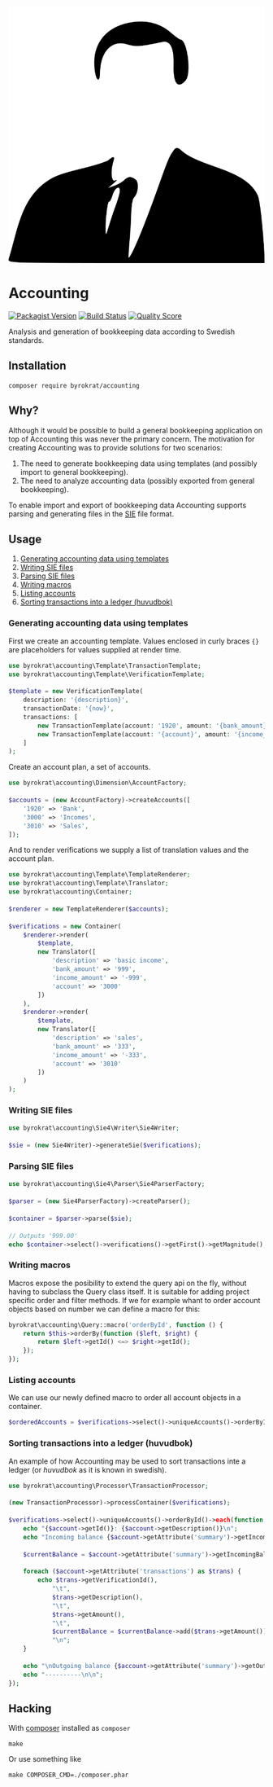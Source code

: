 ![byrokrat](res/logo.svg)

# Accounting

[![Packagist Version](https://img.shields.io/packagist/v/byrokrat/accounting.svg?style=flat-square)](https://packagist.org/packages/byrokrat/accounting)
[![Build Status](https://img.shields.io/travis/byrokrat/accounting/master.svg?style=flat-square)](https://travis-ci.com/github/byrokrat/accounting)
[![Quality Score](https://img.shields.io/scrutinizer/g/byrokrat/accounting.svg?style=flat-square)](https://scrutinizer-ci.com/g/byrokrat/accounting)

Analysis and generation of bookkeeping data according to Swedish standards.

## Installation

```shell
composer require byrokrat/accounting
```

## Why?

Although it would be possible to build a general bookkeeping application on top
of Accounting this was never the primary concern. The motivation for creating
Accounting was to provide solutions for two scenarios:

1. The need to generate bookkeeping data using templates (and possibly import to
   general bookkeeping).
1. The need to analyze accounting data (possibly exported from general
   bookkeeping).

To enable import and export of bookkeeping data Accounting supports parsing
and generating files in the [SIE](http://www.sie.se/) file format.

## Usage

1. [Generating accounting data using templates](#generating-accounting-data-using-templates)
1. [Writing SIE files](#writing-sie-files)
1. [Parsing SIE files](#parsing-sie-files)
1. [Writing macros](#writing-macros)
1. [Listing accounts](#listing-accounts)
1. [Sorting transactions into a ledger (huvudbok)](#sorting-transactions-into-a-ledger-huvudbok)

### Generating accounting data using templates

First we create an accounting template. Values enclosed in curly braces `{}`
are placeholders for values supplied at render time.

<!-- @example template -->
```php
use byrokrat\accounting\Template\TransactionTemplate;
use byrokrat\accounting\Template\VerificationTemplate;

$template = new VerificationTemplate(
    description: '{description}',
    transactionDate: '{now}',
    transactions: [
        new TransactionTemplate(account: '1920', amount: '{bank_amount}'),
        new TransactionTemplate(account: '{account}', amount: '{income_amount}'),
    ]
);
```

Create an account plan, a set of accounts.

<!--
    @example accounts
    @include template
-->
```php
use byrokrat\accounting\Dimension\AccountFactory;

$accounts = (new AccountFactory)->createAccounts([
    '1920' => 'Bank',
    '3000' => 'Incomes',
    '3010' => 'Sales',
]);
```

And to render verifications we supply a list of translation values and the
account plan.

<!--
    @example verifications
    @include accounts
-->
```php
use byrokrat\accounting\Template\TemplateRenderer;
use byrokrat\accounting\Template\Translator;
use byrokrat\accounting\Container;

$renderer = new TemplateRenderer($accounts);

$verifications = new Container(
    $renderer->render(
        $template,
        new Translator([
            'description' => 'basic income',
            'bank_amount' => '999',
            'income_amount' => '-999',
            'account' => '3000'
        ])
    ),
    $renderer->render(
        $template,
        new Translator([
            'description' => 'sales',
            'bank_amount' => '333',
            'income_amount' => '-333',
            'account' => '3010'
        ])
    )
);
```

### Writing SIE files

<!--
    @example sie
    @include verifications
-->
```php
use byrokrat\accounting\Sie4\Writer\Sie4Writer;

$sie = (new Sie4Writer)->generateSie($verifications);
```

### Parsing SIE files

<!--
    @example parsing-sie
    @include sie
    @expectOutput "/^999.00$/"
-->
```php
use byrokrat\accounting\Sie4\Parser\Sie4ParserFactory;

$parser = (new Sie4ParserFactory)->createParser();

$container = $parser->parse($sie);

// Outputs '999.00'
echo $container->select()->verifications()->getFirst()->getMagnitude();
```

### Writing macros

Macros expose the posibility to extend the query api on the fly, without having
to subclass the Query class itself. It is suitable for adding project specific
order and filter methods. If we for example whant to order account objects
based on number we can define a macro for this:

<!--
    @example macro
-->
```php
byrokrat\accounting\Query::macro('orderById', function () {
    return $this->orderBy(function ($left, $right) {
        return $left->getId() <=> $right->getId();
    });
});
```

### Listing accounts

We can use our newly defined macro to order all account objects in a container.

<!--
    @example list-accounts
    @include verifications
    @include macro
-->
```php
$orderedAccounts = $verifications->select()->uniqueAccounts()->orderById()->asArray();
```

### Sorting transactions into a ledger (huvudbok)

An example of how Accounting may be used to sort transactions inte a ledger
(or *huvudbok* as it is known in swedish).

<!--
    @example ledger
    @include verifications
    @include macro
    @expectOutput "/Outgoing balance 1332.00/"
-->
```php
use byrokrat\accounting\Processor\TransactionProcessor;

(new TransactionProcessor)->processContainer($verifications);

$verifications->select()->uniqueAccounts()->orderById()->each(function ($account) {
    echo "{$account->getId()}: {$account->getDescription()}\n";
    echo "Incoming balance {$account->getAttribute('summary')->getIncomingBalance()}\n\n";

    $currentBalance = $account->getAttribute('summary')->getIncomingBalance();

    foreach ($account->getAttribute('transactions') as $trans) {
        echo $trans->getVerificationId(),
            "\t",
            $trans->getDescription(),
            "\t",
            $trans->getAmount(),
            "\t",
            $currentBalance = $currentBalance->add($trans->getAmount()),
            "\n";
    }

    echo "\nOutgoing balance {$account->getAttribute('summary')->getOutgoingBalance()}\n\n";
    echo "----------\n\n";
});
```

## Hacking

With [composer](https://getcomposer.org/) installed as `composer`

```shell
make
```

Or use something like

```shell
make COMPOSER_CMD=./composer.phar
```
